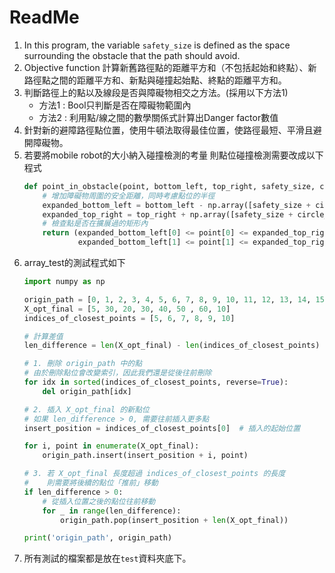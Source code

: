 # ReadMe

1. In this program, the variable `safety_size` is defined as the space surrounding the obstacle 
that the path should avoid.
2. Objective function 計算新舊路徑點的距離平方和（不包括起始和終點）、新路徑點之間的距離平方和、新點與碰撞起始點、終點的距離平方和。
3. 判斷路徑上的點以及線段是否與障礙物相交之方法。(採用以下方法1)
   - 方法1 : Bool只判斷是否在障礙物範圍內 
   - 方法2 : 利用點/線之間的數學關係式計算出Danger factor數值
4. 針對新的避障路徑點位置，使用牛頓法取得最佳位置，使路徑最短、平滑且避開障礙物。
5. 若要將mobile robot的大小納入碰撞檢測的考量 則點位碰撞檢測需要改成以下程式
    ```py
    def point_in_obstacle(point, bottom_left, top_right, safety_size, circle_radius):
        # 增加障礙物周圍的安全距離，同時考慮點位的半徑
        expanded_bottom_left = bottom_left - np.array([safety_size + circle_radius, safety_size + circle_radius])
        expanded_top_right = top_right + np.array([safety_size + circle_radius, safety_size + circle_radius])
        # 檢查點是否在擴展過的矩形內
        return (expanded_bottom_left[0] <= point[0] <= expanded_top_right[0] and
                expanded_bottom_left[1] <= point[1] <= expanded_top_right[1])
    ```
6. array_test的測試程式如下
    ```py
    import numpy as np

    origin_path = [0, 1, 2, 3, 4, 5, 6, 7, 8, 9, 10, 11, 12, 13, 14, 15]
    X_opt_final = [5, 30, 20, 30, 40, 50 , 60, 10]
    indices_of_closest_points = [5, 6, 7, 8, 9, 10]

    # 計算差值
    len_difference = len(X_opt_final) - len(indices_of_closest_points)

    # 1. 刪除 origin_path 中的點
    # 由於刪除點位會改變索引，因此我們還是從後往前刪除
    for idx in sorted(indices_of_closest_points, reverse=True):
        del origin_path[idx]

    # 2. 插入 X_opt_final 的新點位
    # 如果 len_difference > 0, 需要往前插入更多點
    insert_position = indices_of_closest_points[0]  # 插入的起始位置

    for i, point in enumerate(X_opt_final):
        origin_path.insert(insert_position + i, point)

    # 3. 若 X_opt_final 長度超過 indices_of_closest_points 的長度
    #    則需要將後續的點位「推前」移動
    if len_difference > 0:
        # 從插入位置之後的點位往前移動
        for _ in range(len_difference):
            origin_path.pop(insert_position + len(X_opt_final))

    print('origin_path', origin_path)
    ```
7. 所有測試的檔案都是放在`test`資料夾底下。